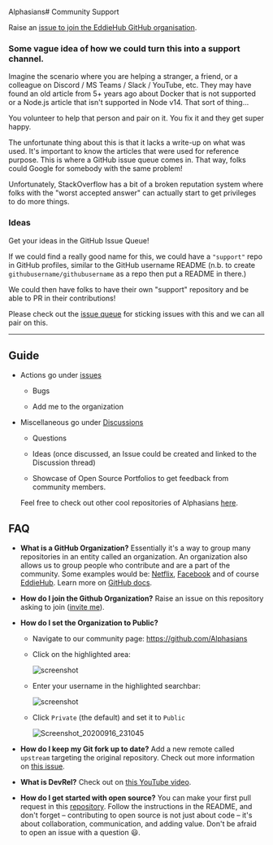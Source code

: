 Alphasians# Community Support
<!-- ALL-CONTRIBUTORS-BADGE:START - Do not remove or modify this section -->

<!-- ALL-CONTRIBUTORS-BADGE:END -->
Raise an [issue to join the EddieHub GitHub organisation](https://github.com/Alphasians/support/issues/new?assignees=&labels=invite+me+to+the+organisation&template=invitation.yml&title=Please+invite+me+to+the+GitHub+Community+Organization).

### Some vague idea of how we could turn this into a support channel.

Imagine the scenario where you are helping a stranger, a friend, or a colleague on Discord / MS Teams / Slack / YouTube, etc. They may have found an old article from 5+ years ago about Docker that is not supported or a Node.js article that isn't supported in Node v14. That sort of thing...

You volunteer to help that person and pair on it. You fix it and they get super happy.

The unfortunate thing about this is that it lacks a write-up on what was used. It's important to know the articles that were used for reference purpose. This is where a GitHub issue queue comes in. That way, folks could Google for somebody with the same problem!

Unfortunately, StackOverflow has a bit of a broken reputation system where folks with the "worst accepted answer" can actually start to get privileges to do more things.

### Ideas

Get your ideas in the GitHub Issue Queue!

If we could find a really good name for this, we could have a `"support"` repo in GitHub profiles, similar to the GitHub username README (n.b. to create `githubusername/githubusername` as a repo then put a README in there.)

We could then have folks to have their own "support" repository and be able to PR in their contributions!

Please check out the [issue queue](https://github.com/Alphasians/support/issues) for sticking issues with this and we can all pair on this.

---
 ## Guide

   - Actions go under [issues](https://github.com/Alphasians/support/issues)
   
      - Bugs
      
      - Add me to the organization 
      
   - Miscellaneous go under [Discussions](https://github.com/Alphasians/support/discussions)
   
     - Questions
     
     - Ideas (once discussed, an Issue could be created and linked to the Discussion thread)
	 
	 - Showcase of Open Source Portfolios to get feedback from community members.
    
      Feel free to check out other cool repositories of Alphasians 
      <a href='https://github.com/Alphasians'>here</a>.

## FAQ
- **What is a GitHub Organization?** Essentially it's a way to group many repositories in an entity called an organization. An organization also allows us to group people who contribute and are a part of the community. Some examples would be: [Netflix](https://github.com/Netflix), [Facebook](https://github.com/facebook) and of course [EddieHub](https://github.com/Alphasians).
Learn more on [GitHub docs](https://docs.github.com/en/github/setting-up-and-managing-organizations-and-teams/about-organizations).
- **How do I join the Github Organization?** Raise an issue on this repository asking to join ([invite me](https://github.com/Alphasians/support/issues/new?assignees=&labels=invite+me+to+the+organisation&template=invitation.md&title=Please+invite+me+to+the+GitHub+Community+Organization)).
- **How do I set the Organization to Public?**
	- Navigate to our community page: https://github.com/Alphasians
	
	- Click on the highlighted area:
	
		![screenshot](https://user-images.githubusercontent.com/13745974/101496938-47da5000-3962-11eb-8ab3-8fd3ea327d1d.png)
	
	- Enter your username in the highlighted searchbar:
	
		![screenshot](https://user-images.githubusercontent.com/13745974/102218327-b3c63680-3ed5-11eb-9295-aafa5e59ebfd.png)
	
	- Click `Private` (the default) and set it to `Public`
	
		![Screenshot_20200916_231045](https://user-images.githubusercontent.com/17693494/93422970-26d9f580-f872-11ea-870d-4406db20e9d5.png)
	
	
- **How do I keep my Git fork up to date?** Add a new remote called `upstream` targeting the original repository. Check out more information on [this issue](https://github.com/Alphasians/support/issues/94).
- **What is DevRel?** Check out on [this YouTube video](https://www.youtube.com/watch?v=iUZerHctTB8&t=1534s).
- **How do I get started with open source?** You can make your first pull request in this [repository](https://github.com/Alphasians/hacktoberfest-practice). Follow the instructions in the README, and don't forget – contributing to open source is not just about code – it's about collaboration, communication, and adding value. Don't be afraid to open an issue with a question :smiley:.
